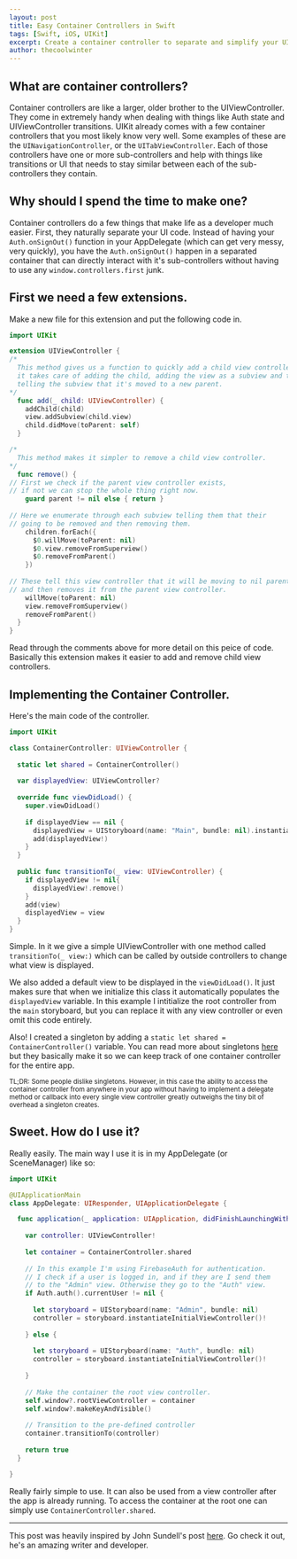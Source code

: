 ```yaml
---
layout: post
title: Easy Container Controllers in Swift
tags: [Swift, iOS, UIKit]
excerpt: Create a container controller to separate and simplify your UIKit views.
author: thecoolwinter
---
```


## What are container controllers?

Container controllers are like a larger, older brother to the UIViewController. They come in extremely handy when dealing with things like Auth state and UIViewController transitions. UIKit already comes with a few container controllers that you most likely know very well. Some examples of these are the `UINavigationController`, or the `UITabViewController`. Each of those controllers have one or more sub-controllers and help with things like transitions or UI that needs to stay similar between each of the sub-controllers they contain.

## Why should I spend the time to make one?

Container controllers do a few things that make life as a developer much easier. First, they naturally separate your UI code. Instead of having your `Auth.onSignOut()` function in your AppDelegate (which can get very messy, very quickly), you have the `Auth.onSignOut()` happen in a separated container that can directly interact with it's sub-controllers without having to use any `window.controllers.first` junk.

## First we need a few extensions.

Make a new file for this extension and put the following code in.

```swift
import UIKit

extension UIViewController {
/*
  This method gives us a function to quickly add a child view controller,
  it takes care of adding the child, adding the view as a subview and then 
  telling the subview that it's moved to a new parent.
*/
  func add(_ child: UIViewController) {
    addChild(child)
    view.addSubview(child.view)
    child.didMove(toParent: self)
  }

/*
  This method makes it simpler to remove a child view controller.
*/
  func remove() {
// First we check if the parent view controller exists, 
// if not we can stop the whole thing right now.
    guard parent != nil else { return }
		
// Here we enumerate through each subview telling them that their
// going to be removed and then removing them.
    children.forEach({ 
      $0.willMove(toParent: nil)
      $0.view.removeFromSuperview() 
      $0.removeFromParent() 
    })
		
// These tell this view controller that it will be moving to nil parent
// and then removes it from the parent view controller.
    willMove(toParent: nil)
    view.removeFromSuperview()
    removeFromParent()
  }
}

```

Read through the comments above for more detail on this peice of code. Basically this extension makes it easier to add and remove child view controllers.

## Implementing the Container Controller.

Here's the main code of the controller.

```swift
import UIKit

class ContainerController: UIViewController {
	
  static let shared = ContainerController()
	
  var displayedView: UIViewController?
	
  override func viewDidLoad() {
    super.viewDidLoad()
		
    if displayedView == nil {
      displayedView = UIStoryboard(name: "Main", bundle: nil).instantiateInitialViewController()
      add(displayedView!)
    }
  }
	
  public func transitionTo(_ view: UIViewController) {
    if displayedView != nil{
      displayedView!.remove()
    }
    add(view)
    displayedView = view
  }
}
```

Simple. In it we give a simple UIViewController with one method called `transitionTo(_ view:)` which can be called by outside controllers to change what view is displayed.

We also added a default view to be displayed in the `viewDidLoad()`. It just makes sure that when we initialize this class it automatically populates the `displayedView` variable. In this example I intitialize the root controller from the `main` storyboard, but you can replace it with any view controller or even omit this code entirely.

Also! I created a singleton by adding a `static let shared = ContainerController()` variable. You can read more about singletons [here](https://cocoacasts.com/what-is-a-singleton-and-how-to-create-one-in-swift) but they basically make it so we can keep track of one container controller for the entire app.

<small>TL;DR: Some people dislike singletons. However, in this case the ability to access the container controller from anywhere in your app without having to implement a delegate method or callback into every single view controller greatly outweighs the tiny bit of overhead a singleton creates. </small>

## Sweet. How do I use it?

Really easily. The main way I use it is in my AppDelegate (or SceneManager) like so:

```swift
import UIKit

@UIApplicationMain
class AppDelegate: UIResponder, UIApplicationDelegate {

  func application(_ application: UIApplication, didFinishLaunchingWithOptions launchOptions: [UIApplication.LaunchOptionsKey: Any]?) -> Bool {
    
    var controller: UIViewController!
		
    let container = ContainerController.shared
		
    // In this example I'm using FirebaseAuth for authentication.
    // I check if a user is logged in, and if they are I send them
    // to the "Admin" view. Otherwise they go to the "Auth" view.
    if Auth.auth().currentUser != nil {
      
      let storyboard = UIStoryboard(name: "Admin", bundle: nil)
      controller = storyboard.instantiateInitialViewController()!
      
    } else {
      
      let storyboard = UIStoryboard(name: "Auth", bundle: nil)
      controller = storyboard.instantiateInitialViewController()!
      
    }
		
    // Make the container the root view controller.
    self.window?.rootViewController = container
    self.window?.makeKeyAndVisible()
        
    // Transition to the pre-defined controller
    container.transitionTo(controller)
    
    return true
  }

}
```

Really fairly simple to use. It can also be used from a view controller after the app is already running. To access the container at the root one can simply use `ContainerController.shared`.

------

This post was heavily inspired by John Sundell's post [here](https://www.swiftbysundell.com/articles/custom-container-view-controllers-in-swift/). Go check it out, he's an amazing writer and developer.





